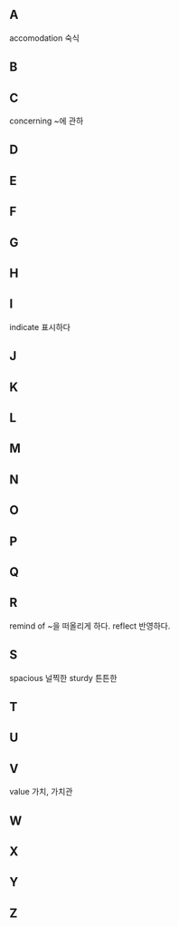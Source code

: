 ## A

accomodation 숙식


## B

## C

concerning ~에 관하

## D

## E

## F

## G

## H

## I

indicate 표시하다

## J

## K

## L
## M

## N
## O
## P
## Q
## R

remind of ~을 떠올리게 하다.
reflect 반영하다.
## S

spacious 널찍한
sturdy 튼튼한


## T
## U
## V

value 가치, 가치관

## W
## X
## Y
## Z